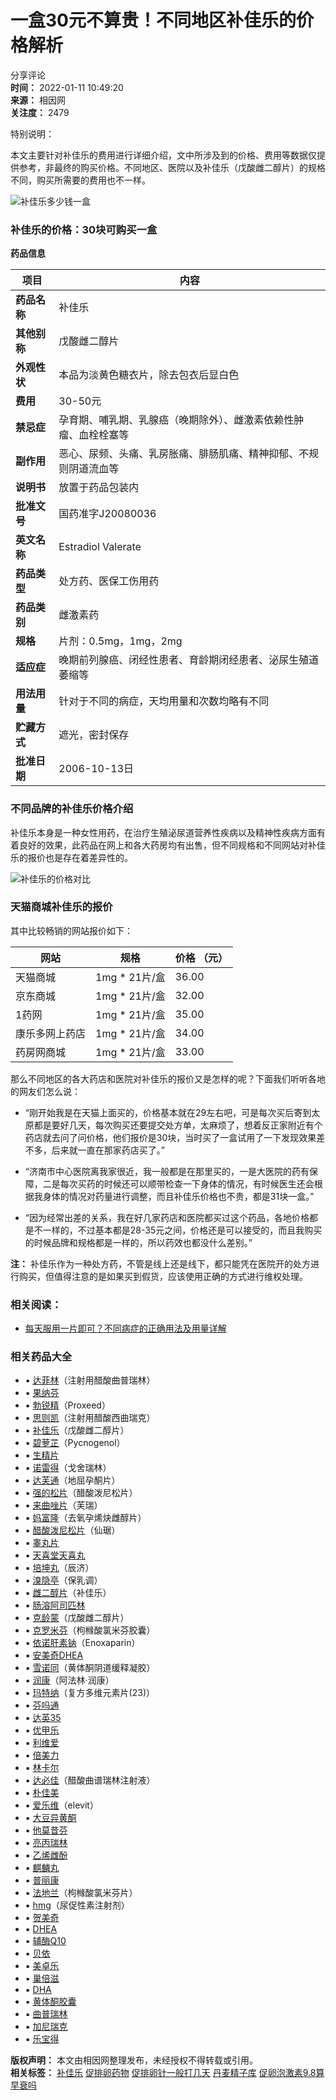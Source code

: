 # 一盒30元不算贵！不同地区补佳乐的价格解析

分享评论   
**时间：** 2022-01-11 10:49:20  
**来源：** 相因网  
**关注度：** 2479  

特别说明：

本文主要针对补佳乐的费用进行详细介绍，文中所涉及到的价格、费用等数据仅提供参考，非最终的购买价格。不同地区、医院以及补佳乐（戊酸雌二醇片）的规格不同，购买所需要的费用也不一样。

![补佳乐多少钱一盒](https://www.icheruby.net/d/file/news/breed/2018-02-07/6267789c8eba8d81ade798ae8534df3a.jpg)

### 补佳乐的价格：30块可购买一盒

**药品信息**

| 项目           | 内容                                             |
|----------------|--------------------------------------------------|
| **药品名称**   | 补佳乐                                         |
| **其他别称**   | 戊酸雌二醇片                                   |
| **外观性状**   | 本品为淡黄色糖衣片，除去包衣后显白色          |
| **费用**       | 30-50元                                        |
| **禁忌症**     | 孕育期、哺乳期、乳腺癌（晚期除外）、雌激素依赖性肿瘤、血栓栓塞等 |
| **副作用**     | 恶心、尿频、头痛、乳房胀痛、腓肠肌痛、精神抑郁、不规则阴道流血等 |
| **说明书**     | 放置于药品包装内                               |
| **批准文号**   | 国药准字J20080036                              |
| **英文名称**   | Estradiol Valerate                             |
| **药品类型**   | 处方药、医保工伤用药                           |
| **药品类别**   | 雌激素药                                      |
| **规格**       | 片剂：0.5mg，1mg，2mg                         |
| **适应症**     | 晚期前列腺癌、闭经性患者、育龄期闭经患者、泌尿生殖道萎缩等 |
| **用法用量**   | 针对于不同的病症，天均用量和次数均略有不同   |
| **贮藏方式**   | 遮光，密封保存                                 |
| **批准日期**   | 2006-10-13日                                   |

### 不同品牌的补佳乐价格介绍

补佳乐本身是一种女性用药，在治疗生殖泌尿道营养性疾病以及精神性疾病方面有着良好的效果，此药品在网上和各大药房均有出售，但不同规格和不同网站对补佳乐的报价也是存在着差异性的。

![补佳乐的价格对比](https://www.icheruby.net/d/file/news/breed/2018-02-07/108f45d993b57ea3d88de6314f43fd95.jpg)

### 天猫商城补佳乐的报价

其中比较畅销的网站报价如下：

| 网站         | 规格                  | 价格 （元） |
|--------------|-----------------------|--------------|
| 天猫商城     | 1mg * 21片/盒        | 36.00        |
| 京东商城     | 1mg * 21片/盒        | 32.00        |
| 1药网       | 1mg * 21片/盒        | 35.00        |
| 康乐多网上药店 | 1mg * 21片/盒      | 34.00        |
| 药房网商城   | 1mg * 21片/盒        | 33.00        |

那么不同地区的各大药店和医院对补佳乐的报价又是怎样的呢？下面我们听听各地的网友们怎么说：

- “刚开始我是在天猫上面买的，价格基本就在29左右吧，可是每次买后寄到太原都是要好几天，每次购买还要提交处方单，太麻烦了，想着反正家附近有个药店就去问了问价格，他们报价是30块，当时买了一盒试用了一下发现效果差不多，后来就一直在那家药店买了。”

- “济南市中心医院离我家很近，我一般都是在那里买的，一是大医院的药有保障，二是每次买药的时候还可以顺带检查一下身体的情况，有时候医生还会根据我身体的情况对药量进行调整，而且补佳乐价格也不贵，都是31块一盒。”

- “因为经常出差的关系，我在好几家药店和医院都买过这个药品，各地价格都是不一样的，不过基本都是28-35元之间，价格还是可以接受的，而且我购买的时候品牌和规格都是一样的，所以药效也都没什么差别。”

**注：** 补佳乐作为一种处方药，不管是线上还是线下，都只能凭在医院开的处方进行购买，但值得注意的是如果买到假货，应该使用正确的方式进行维权处理。

### 相关阅读：

- [每天服用一片即可？不同病症的正确用法及用量详解](https://m.icheruby.net/news/1641.html)

### 相关药品大全

- ▪ [达菲林](https://www.icheruby.net/baike/825.html)（注射用醋酸曲普瑞林）
- ▪ [果纳芬](https://www.icheruby.net/baike/910.html)
- ▪ [勃锐精](https://www.icheruby.net/baike/912.html)（Proxeed）
- ▪ [思则凯](https://www.icheruby.net/baike/914.html)（注射用醋酸西曲瑞克）
- ▪ [补佳乐](https://www.icheruby.net/baike/919.html)（戊酸雌二醇片）
- ▪ [碧萝芷](https://www.icheruby.net/baike/921.html)（Pycnogenol）
- ▪ [生精片](https://www.icheruby.net/baike/934.html)
- ▪ [诺雷得](https://www.icheruby.net/baike/954.html)（戈舍瑞林）
- ▪ [达芙通](https://www.icheruby.net/baike/956.html)（地屈孕酮片）
- ▪ [强的松片](https://www.icheruby.net/baike/960.html)（醋酸泼尼松片）
- ▪ [来曲唑片](https://www.icheruby.net/baike/965.html)（芙瑞）
- ▪ [妈富隆](https://www.icheruby.net/baike/991.html)（去氧孕烯炔雌醇片）
- ▪ [醋酸泼尼松片](https://www.icheruby.net/baike/983.html)（仙琚）
- ▪ [睾丸片](https://www.icheruby.net/baike/1040.html)
- ▪ [天喜堂天喜丸](https://www.icheruby.net/baike/1320.html)
- ▪ [培坤丸](https://www.icheruby.net/baike/1393.html)（辰济）
- ▪ [溴隐亭](https://www.icheruby.net/baike/1400.html)（保乳调）
- ▪ [雌二醇片](https://www.icheruby.net/baike/911.html)（补佳乐）
- ▪ [肠溶阿司匹林](https://www.icheruby.net/baike/917.html)
- ▪ [克龄蒙](https://www.icheruby.net/baike/918.html)（戊酸雌二醇片）
- ▪ [克罗米芬](https://www.icheruby.net/baike/932.html)（枸橼酸氯米芬胶囊）
- ▪ [依诺肝素钠](https://www.icheruby.net/baike/953.html)（Enoxaparin）
- ▪ [安美奇DHEA](https://www.icheruby.net/baike/973.html)
- ▪ [雪诺同](https://www.icheruby.net/baike/985.html)（黄体酮阴道缓释凝胶）
- ▪ [润康](https://www.icheruby.net/baike/993.html)（阿法林·润康）
- ▪ [玛特纳](https://www.icheruby.net/baike/1347.html)（复方多维元素片(23)）
- ▪ [芬吗通](https://www.icheruby.net/baike/1763.html)
- ▪ [达英35](https://www.icheruby.net/baike/1707.html)
- ▪ [优甲乐](https://www.icheruby.net/baike/1881.html)
- ▪ [利维爱](https://www.icheruby.net/baike/1745.html)
- ▪ [倍美力](https://www.icheruby.net/baike/1860.html)
- ▪ [林卡尔](https://www.icheruby.net/baike/2028.html)
- ▪ [达必佳](https://www.icheruby.net/baike/3382.html)（醋酸曲谱瑞林注射液）
- ▪ [朴佳美](https://www.icheruby.net/baike/2017.html)
- ▪ [爱乐维](https://www.icheruby.net/baike/1807.html)（elevit）
- ▪ [大豆异黄酮](https://www.icheruby.net/baike/4688.html)
- ▪ [他莫昔芬](https://www.icheruby.net/baike/4707.html)
- ▪ [亮丙瑞林](https://www.icheruby.net/baike/4702.html)
- ▪ [乙烯雌酚](https://www.icheruby.net/baike/4692.html)
- ▪ [麒麟丸](https://www.icheruby.net/baike/4686.html)
- ▪ [普丽康](https://www.icheruby.net/baike/4697.html)
- ▪ [法地兰](https://www.icheruby.net/baike/4699.html)（枸橼酸氯米芬片）
- ▪ [hmg](https://www.icheruby.net/baike/4705.html)（尿促性素注射剂）
- ▪ [贺美奇](https://www.icheruby.net/baike/4739.html)
- ▪ [DHEA](https://www.icheruby.net/baike/3303.html)
- ▪ [辅酶Q10](https://www.icheruby.net/baike/3173.html)
- ▪ [贝依](https://www.icheruby.net/baike/3564.html)
- ▪ [美卓乐](https://www.icheruby.net/baike/3279.html)
- ▪ [巢倍滋](https://www.icheruby.net/baike/3228.html)
- ▪ [DHA](https://www.icheruby.net/baike/3571.html)
- ▪ [黄体酮胶囊](https://www.icheruby.net/baike/4683.html)
- ▪ [曲普瑞林](https://www.icheruby.net/baike/4694.html)
- ▪ [加尼瑞克](https://www.icheruby.net/baike/4742.html)
- ▪ [乐宝得](https://www.icheruby.net/baike/4744.html)

**版权声明：** 本文由相因网整理发布，未经授权不得转载或引用。  
**相关标签：** [补佳乐](/tags/bujiale.html) [促排卵药物](/tags/cupai_yaowu.html) [促排卵针一般打几天](/information/cupailuanzhen.html) [丹麦精子库](/information/danmaijingziku.html) [促卵泡激素9.8算早衰吗](/information/fshgao.html)
